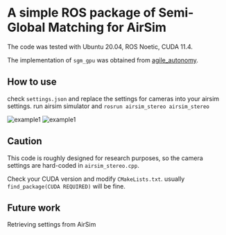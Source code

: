 # A simple ROS package of Semi-Global Matching for AirSim
The code was tested with Ubuntu 20.04, ROS Noetic, CUDA 11.4.

The implementation of ``sgm_gpu`` was obtained from [agile_autonomy](https://github.com/uzh-rpg/agile_autonomy).
## How to use
check ``settings.json`` and replace the settings for cameras into your airsim settings.
run airsim simulator and
```rosrun airsim_stereo airsim_stereo```

![example1](./image/test1.gif)
![example1](./image/test2.gif)
## Caution
This code is roughly designed for research purposes, so the camera settings are hard-coded in ``airsim_stereo.cpp``.

Check your CUDA version and modify ``CMakeLists.txt``.
usually ``find_package(CUDA REQUIRED)`` will be fine.

## Future work
Retrieving settings from AirSim

